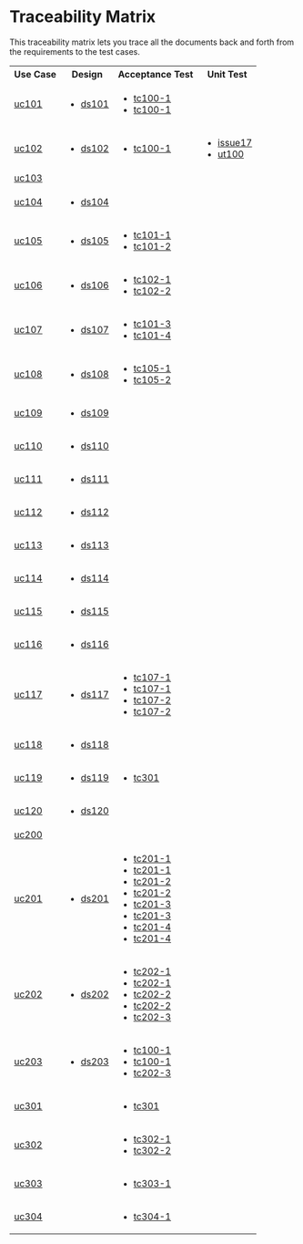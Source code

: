 Traceability Matrix
===================

This traceability matrix lets you trace all the documents
back and forth from the requirements to the test cases.

<table>
  <tr><th>Use Case<th>Design<th>Acceptance Test<th>Unit Test
  <tr>
    <td><a href="../use-cases/uc101-registeration.md">uc101</a>
    <td><ul>
      <li><a href="../designs/ds101-RegistrationHomePage.md">ds101</a>
      </ul>
    <td><ul>
      <li><a href="../test-cases/acceptance/tc100-registration/1-customer-registration.md">tc100-1</a>
      <li><a href="../test-cases/acceptance/tc100-registration/1-customer-registration.md">tc100-1</a>
      </ul>
    <td>
  <tr>
    <td><a href="../use-cases/uc102-edit-personal-information.md">uc102</a>
    <td><ul>
      <li><a href="../designs/ds102- RegistrationForm.md">ds102</a>
      </ul>
    <td><ul>
      <li><a href="../test-cases/acceptance/tc100-registration/1-customer-registration.md">tc100-1</a>
      </ul>
    <td><ul>
      <li><a href="../test-cases/unit/issue17-date-of-birth.md">issue17</a>
      <li><a href="../test-cases/unit/ut100-register-company-checkbox.md">ut100</a>
      </ul>
  <tr>
    <td><a href="../use-cases/uc103-add-agency.md">uc103</a>
    <td>
    <td>
    <td>
  <tr>
    <td><a href="../use-cases/uc104-revoke-agency-permission.md">uc104</a>
    <td><ul>
      <li><a href="../designs/ds104- ViewAllRequestStatus.md">ds104</a>
      </ul>
    <td>
    <td>
  <tr>
    <td><a href="../use-cases/uc105-entrepreneur-view-all-request.md">uc105</a>
    <td><ul>
      <li><a href="../designs/ds105-ViewRequestInformation.md">ds105</a>
      </ul>
    <td><ul>
      <li><a href="../test-cases/acceptance/tc101-entrepreneur-view-all-request/1-entrepreneur-view-all-request.md">tc101-1</a>
      <li><a href="../test-cases/acceptance/tc101-entrepreneur-view-all-request/2-entrepreneur-view-all-request.md">tc101-2</a>
      </ul>
    <td>
  <tr>
    <td><a href="../use-cases/uc106-request-gmo-certificate.md">uc106</a>
    <td><ul>
      <li><a href="../designs/ds106-AccountInformationPage.md">ds106</a>
      </ul>
    <td><ul>
      <li><a href="../test-cases/acceptance/tc102-request-gmo-certificate/1-entrepreneur-create-request.md">tc102-1</a>
      <li><a href="../test-cases/acceptance/tc102-request-gmo-certificate/2-entrepreneur-create-request.md">tc102-2</a>
      </ul>
    <td>
  <tr>
    <td><a href="../use-cases/uc107-view-request-detail.md">uc107</a>
    <td><ul>
      <li><a href="../designs/ds107- EditAccountInformationPage.md">ds107</a>
      </ul>
    <td><ul>
      <li><a href="../test-cases/acceptance/tc101-entrepreneur-view-all-request/3-entrepreneur-view-detail.md">tc101-3</a>
      <li><a href="../test-cases/acceptance/tc101-entrepreneur-view-all-request/4-entrepreneur-view-detail.md">tc101-4</a>
      </ul>
    <td>
  <tr>
    <td><a href="../use-cases/uc108-staff-list-all-request.md">uc108</a>
    <td><ul>
      <li><a href="../designs/ds108-EditAccountInformationConfirmationPage.md">ds108</a>
      </ul>
    <td><ul>
      <li><a href="../test-cases/acceptance/tc105-staff-list-all-request/1-staff-view-request.md">tc105-1</a>
      <li><a href="../test-cases/acceptance/tc105-staff-list-all-request/2-staff-view-request-no-data.md">tc105-2</a>
      </ul>
    <td>
  <tr>
    <td><a href="../use-cases/uc109-update-request-status.md">uc109</a>
    <td><ul>
      <li><a href="../designs/ds109-AgencyManagementPage.md">ds109</a>
      </ul>
    <td>
    <td>
  <tr>
    <td><a href="../use-cases/uc110-send-lab-task-form.md">uc110</a>
    <td><ul>
      <li><a href="../designs/ds110-CreateCertificateRequestForm.md">ds110</a>
      </ul>
    <td>
    <td>
  <tr>
    <td><a href="../use-cases/uc111-check-laboratory-status.md">uc111</a>
    <td><ul>
      <li><a href="../designs/ds111-ViewAllrequest.md">ds111</a>
      </ul>
    <td>
    <td>
  <tr>
    <td><a href="../use-cases/uc112-view-lab-report.md">uc112</a>
    <td><ul>
      <li><a href="../designs/ds112-ViewRequestInformation.md">ds112</a>
      </ul>
    <td>
    <td>
  <tr>
    <td><a href="../use-cases/uc113-create-and-sign-certificate.md">uc113</a>
    <td><ul>
      <li><a href="../designs/ds113-CreateReceiptForm.md">ds113</a>
      </ul>
    <td>
    <td>
  <tr>
    <td><a href="../use-cases/uc114-create-and-sign-analysis-of-report.md">uc114</a>
    <td><ul>
      <li><a href="../designs/ds114-CreateLabTaskForm.md">ds114</a>
      </ul>
    <td>
    <td>
  <tr>
    <td><a href="../use-cases/uc115-create-an-invoice.md">uc115</a>
    <td><ul>
      <li><a href="../designs/ ds115-CreateCertificationForm.md">ds115</a>
      </ul>
    <td>
    <td>
  <tr>
    <td><a href="../use-cases/uc116-create-a-receipt.md">uc116</a>
    <td><ul>
      <li><a href="../designs/ds116-CreateAnalysisOfReport.md">ds116</a>
      </ul>
    <td>
    <td>
  <tr>
    <td><a href="../use-cases/uc117-lab-staff-list-request.md">uc117</a>
    <td><ul>
      <li><a href="../designs/ds117-viewAllLabtask.md">ds117</a>
      </ul>
    <td><ul>
      <li><a href="../test-cases/acceptance/tc107-lab-staff-list-request/1-lab-staff-list-request.md">tc107-1</a>
      <li><a href="../test-cases/acceptance/tc107-lab-staff-list-request/1-lab-staff-list-request.md">tc107-1</a>
      <li><a href="../test-cases/acceptance/tc107-lab-staff-list-request/2-lab-staff-list-request-no-data.md">tc107-2</a>
      <li><a href="../test-cases/acceptance/tc107-lab-staff-list-request/2-lab-staff-list-request-no-data.md">tc107-2</a>
      </ul>
    <td>
  <tr>
    <td><a href="../use-cases/uc118-change-lab-requests-status.md">uc118</a>
    <td><ul>
      <li><a href="../designs/ds118-ViewLabTask.md">ds118</a>
      </ul>
    <td>
    <td>
  <tr>
    <td><a href="../use-cases/uc119-upload-labs-document.md">uc119</a>
    <td><ul>
      <li><a href="../designs/ds119-UploadLabResult.md">ds119</a>
      </ul>
    <td><ul>
      <li><a href="../test-cases/acceptance/tc301-upload-lab-result/upload-file.md">tc301</a>
      </ul>
    <td>
  <tr>
    <td><a href="../use-cases/uc120-send-the-labs-result.md">uc120</a>
    <td><ul>
      <li><a href="../designs/ds120-LabRequestCompletionPage.md">ds120</a>
      </ul>
    <td>
    <td>
  <tr>
    <td><a href="../use-cases/uc200-template.md">uc200</a>
    <td>
    <td>
    <td>
  <tr>
    <td><a href="../use-cases/uc201-search-for-request.md">uc201</a>
    <td><ul>
      <li><a href="../designs/ds201-search-for-request.md">ds201</a>
      </ul>
    <td><ul>
      <li><a href="../test-cases/acceptance/tc201-search/1-search-by-request-id.md">tc201-1</a>
      <li><a href="../test-cases/acceptance/tc201-search/1-search-by-request-id.md">tc201-1</a>
      <li><a href="../test-cases/acceptance/tc201-search/2-search-by-importer-name.md">tc201-2</a>
      <li><a href="../test-cases/acceptance/tc201-search/2-search-by-importer-name.md">tc201-2</a>
      <li><a href="../test-cases/acceptance/tc201-search/3-search-by-requester.md">tc201-3</a>
      <li><a href="../test-cases/acceptance/tc201-search/3-search-by-requester.md">tc201-3</a>
      <li><a href="../test-cases/acceptance/tc201-search/4-search-not-found.md">tc201-4</a>
      <li><a href="../test-cases/acceptance/tc201-search/4-search-not-found.md">tc201-4</a>
      </ul>
    <td>
  <tr>
    <td><a href="../use-cases/uc202-login.md">uc202</a>
    <td><ul>
      <li><a href="../designs/ds202-login.md">ds202</a>
      </ul>
    <td><ul>
      <li><a href="../test-cases/acceptance/tc202-login/1-correct.md">tc202-1</a>
      <li><a href="../test-cases/acceptance/tc202-login/1-correct.md">tc202-1</a>
      <li><a href="../test-cases/acceptance/tc202-login/2-invalid-username.md">tc202-2</a>
      <li><a href="../test-cases/acceptance/tc202-login/2-invalid-username.md">tc202-2</a>
      <li><a href="../test-cases/acceptance/tc202-login/3-invalid-password.md">tc202-3</a>
      </ul>
    <td>
  <tr>
    <td><a href="../use-cases/uc203-send-email-after-registration.md">uc203</a>
    <td><ul>
      <li><a href="../designs/ds203-send-email-after-registration.md">ds203</a>
      </ul>
    <td><ul>
      <li><a href="../test-cases/acceptance/tc100-registration/1-customer-registration.md">tc100-1</a>
      <li><a href="../test-cases/acceptance/tc100-registration/1-customer-registration.md">tc100-1</a>
      <li><a href="../test-cases/acceptance/tc202-login/3-invalid-password.md">tc202-3</a>
      </ul>
    <td>
  <tr>
    <td><a href="../use-cases/uc301-upload-lab-result.md">uc301</a>
    <td>
    <td><ul>
      <li><a href="../test-cases/acceptance/tc301-upload-lab-result/upload-file.md">tc301</a>
      </ul>
    <td>
  <tr>
    <td><a href="../use-cases/uc302-request-non-gmo-certificate.md">uc302</a>
    <td>
    <td><ul>
      <li><a href="../test-cases/acceptance/tc302-request-non-gmo-certificate/1-domestic-non-gmo-request-customer.md">tc302-1</a>
      <li><a href="../test-cases/acceptance/tc302-request-non-gmo-certificate/2-domestic-non-gmo-request-agency.md">tc302-2</a>
      </ul>
    <td>
  <tr>
    <td><a href="../use-cases/uc303-entrepreneur-check-121-122.md">uc303</a>
    <td>
    <td><ul>
      <li><a href="../test-cases/acceptance/tc303-entrepreneur-check-121-122/1-entrepreneur-check-121-122.md">tc303-1</a>
      </ul>
    <td>
  <tr>
    <td><a href="../use-cases/uc304-Staff-check-Certificant-for-entrepreneur.md">uc304</a>
    <td>
    <td><ul>
      <li><a href="../test-cases/acceptance/tc304-Staff-check-Certificant-for-entrepreneur/1-request-for-entrepreneur-documents.md">tc304-1</a>
      </ul>
    <td>
</table>
